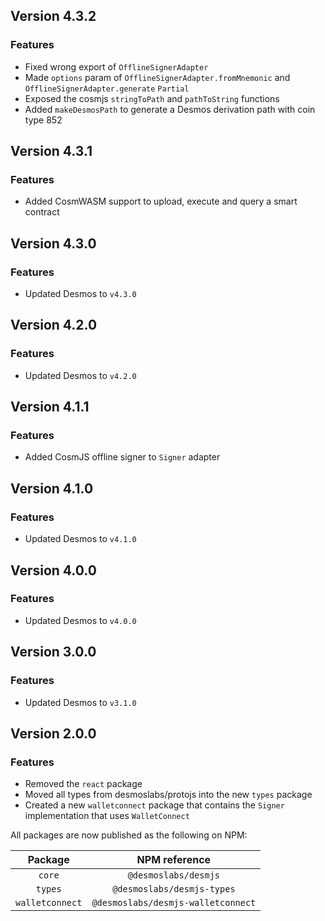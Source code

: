 ## Version 4.3.2
### Features
- Fixed wrong export of `OfflineSignerAdapter`
- Made `options` param of `OfflineSignerAdapter.fromMnemonic` and `OfflineSignerAdapter.generate` `Partial`
- Exposed the cosmjs `stringToPath` and `pathToString` functions
- Added `makeDesmosPath` to generate a Desmos derivation path with coin type 852

## Version 4.3.1
### Features
- Added CosmWASM support to upload, execute and query a smart contract

## Version 4.3.0
### Features
- Updated Desmos to `v4.3.0`

## Version 4.2.0
### Features
- Updated Desmos to `v4.2.0`

## Version 4.1.1
### Features
- Added CosmJS offline signer to `Signer` adapter

## Version 4.1.0
### Features
- Updated Desmos to `v4.1.0`

## Version 4.0.0
### Features
- Updated Desmos to `v4.0.0`

## Version 3.0.0
### Features
- Updated Desmos to `v3.1.0`

## Version 2.0.0
### Features
- Removed the `react` package
- Moved all types from desmoslabs/protojs into the new `types` package
- Created a new `walletconnect` package that contains the `Signer` implementation that uses `WalletConnect`

All packages are now published as the following on NPM:

|     Package     |           NPM reference            |
|:---------------:|:----------------------------------:|
|     `core`      |        `@desmoslabs/desmjs`        |
|     `types`     |     `@desmoslabs/desmjs-types`     |
| `walletconnect` | `@desmoslabs/desmjs-walletconnect` |
